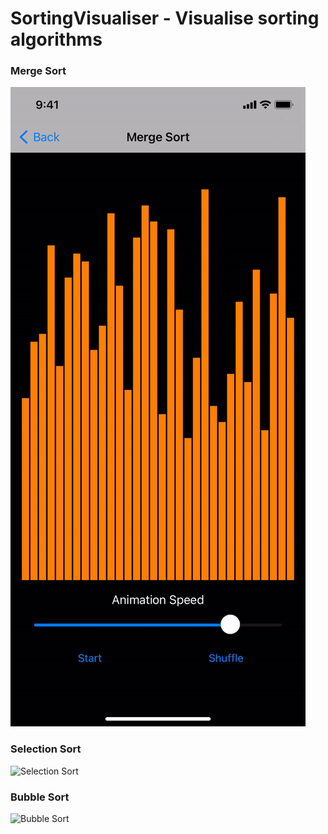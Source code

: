 # SortingVisualiser - Visualise sorting algorithms

### Merge Sort

![Merge Sort](https://github.com/nazmulcuet11/SortingVisualiser/blob/main/Documentation/merge_sort.gif)

### Selection Sort

![Selection Sort](https://github.com/nazmulcuet11/SortingVisualiser/blob/main/Documentation/selection_sort.gif)

### Bubble Sort

![Bubble Sort](https://github.com/nazmulcuet11/SortingVisualiser/blob/main/Documentation/bubble_sort.gif)
